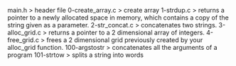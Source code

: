 main.h > header file
0-create_array.c > create array
1-strdup.c > returns a pointer to a newly allocated space in memory, which contains a copy of the string given as a parameter.
2-str_concat.c > concatenates two strings.
3-alloc_grid.c > returns a pointer to a 2 dimensional array of integers.
4-free_grid.c > frees a 2 dimensional grid previously created by your alloc_grid function.
100-argstostr > concatenates all the arguments of a program
101-strtow > splits a string into words
